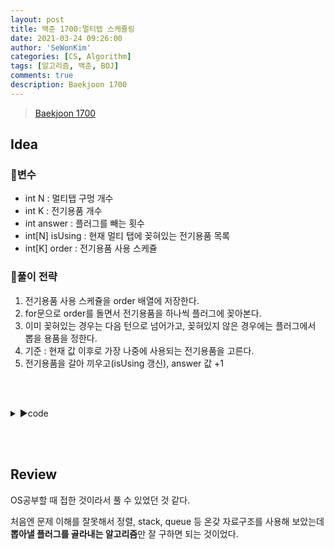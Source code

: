 ```yaml
---
layout: post
title: 백준 1700:멀티탭 스케쥴링
date: 2021-03-24 09:26:00
author: 'SeWonKim'
categories: [CS, Algorithm]
tags: [알고리즘, 백준, BOJ]
comments: true
description: Baekjoon 1700
---
```


> [Baekjoon 1700](https://www.acmicpc.net/problem/1700)

## Idea

### 🥚변수

- int N : 멀티탭 구멍 개수
- int K : 전기용품 개수
- int answer : 플러그를 빼는 횟수
- int[N] isUsing : 현재 멀티 탭에 꽂혀있는 전기용품 목록
- int[K] order : 전기용품 사용 스케쥴


### 🍳풀이 전략

1. 전기용품 사용 스케쥴을 order 배열에 저장한다.
2. for문으로 order를 돌면서 전기용품을 하나씩 플러그에 꽂아본다.
3. 이미 꽂혀있는 경우는 다음 턴으로 넘어가고, 꽂혀있지 않은 경우에는 플러그에서 뽑을 용품을 정한다.
4. 기준 : 현재 값 이후로 가장 나중에 사용되는 전기용품을 고른다.
5. 전기용품을 갈아 끼우고(isUsing 갱신), answer 값 +1

&nbsp;  
&nbsp;


<details>
<summary>▶️code</summary>
<div markdown="1">

```java
import java.io.BufferedReader;
import java.io.InputStreamReader;
import java.util.StringTokenizer;

public class Main {

    public static void main(String[] args) throws Exception {
        BufferedReader br = new BufferedReader(new InputStreamReader(System.in));
        StringTokenizer st = new StringTokenizer(br.readLine(), " ");
        int N = Integer.parseInt(st.nextToken());
        int K = Integer.parseInt(st.nextToken());
        int answer = 0;
        int[] isUsing = new int[N]; // 현재 멀티 탭에 꽂혀있는 전기용품 목록
        int[] order = new int[K];   // 전기용품 사용 스케쥴

        st = new StringTokenizer(br.readLine(), " ");
        for (int i = 0; i < K; i++) {
            int num = Integer.parseInt(st.nextToken());
            order[i] = num;
        }

        int usingIndex = 0;
        for (int i = 0; i < K; i++) {
            int now = order[i]; // now를 꽂으려 한다

            // 이미 꽂혀있는 용품인 경우는 PASS!
            if (!checkUsing(isUsing, now)) {
                if (usingIndex < N) {
                    isUsing[usingIndex++] = now;
                } else {
                    // 현재 꽂혀있는 용품 중 남은 사용횟수 중 가장 나중에 쓰면서, 가장 적게 남은 것을 갈아 끼운다
                    int changeIndex = change(isUsing, order, i);
                    isUsing[changeIndex] = now;
                    answer++;
                }
            }

        }

        System.out.println(answer);
    }

    private static int change(int[] isUsing, int[] order, int now) {
        int[] startIndex = new int[isUsing.length];

        // 현재 꽂혀있는 용품들이 now 이후에 처음 사용되는 때가 언제인지 찾는다.
        for (int i = 0; i < isUsing.length; i++) {
            startIndex[i] = findStart(order, now, isUsing[i]);
        }

        int index = 0;
        int maxStartIndex = startIndex[index];
        for (int i = 1; i < isUsing.length; i++) {
            if (startIndex[i] > maxStartIndex) {
                index = i;
                maxStartIndex = startIndex[index];
            }
        }
        return index;
    }

    private static int findStart(int[] order, int now, int num) {
        for (int k = now; k < order.length; k++) {
            if (order[k] == num) {
                return k;
            }
        }
        return Integer.MAX_VALUE;   // now 이후 더 이상 사용되지 않는다.
    }

    private static boolean checkUsing(int[] isUsing, int num) {
        for (int i = 0; i < isUsing.length; i++) {
            if (isUsing[i] == num) {
                return true;
            }
        }
        return false;
    }

}
```

</div>
</details>

&nbsp;  
&nbsp;

## Review

OS공부할 때 접한 것이라서 풀 수 있었던 것 같다.

처음엔 문제 이해를 잘못해서 정렬, stack, queue 등 온갖 자료구조를 사용해 보았는데 **뽑아낼 플러그를 골라내는 알고리즘**만 잘 구하면 되는 것이었다.

&nbsp;  
&nbsp;
